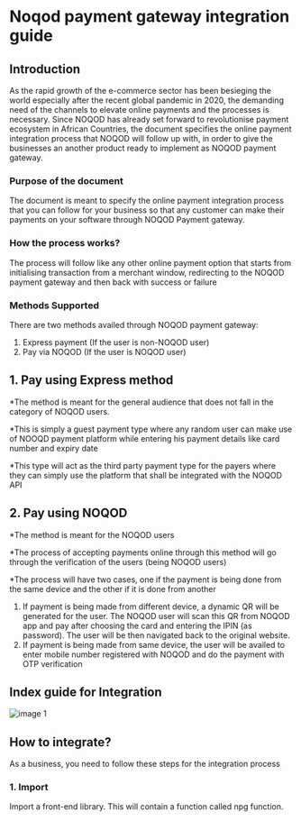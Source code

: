 # Noqod payment gateway integration guide
## Introduction
As the rapid growth of the e-commerce sector has been besieging the world especially after the recent global pandemic in 2020, the demanding need of the channels to elevate online payments and the processes is necessary. Since NOQOD has already set forward to revolutionise payment ecosystem in African Countries, the document specifies the online payment integration process that NOQOD will follow up with, in order to give the businesses an another product ready to implement as NOQOD payment gateway.
### Purpose of the document
The document is meant to specify the online payment integration process that you can follow for your business so that any customer can make their payments on your software through NOQOD Payment gateway.
### How the process works?
The process will follow like any other online payment option that starts from initialising transaction from a merchant window, redirecting to the NOQOD payment gateway and then back with success or failure
### Methods Supported
There are two methods availed through NOQOD payment gateway:
1.	Express payment (If the user is  non-NOQOD user)
2.	Pay via NOQOD (If the user is NOQOD user)

## 1. Pay using Express method
*The method is meant for the general audience that does not fall in the category of NOQOD users.  

*This is simply a guest payment type where any random user can make use of NOOQD payment platform while entering his payment details like card number and expiry date

*This type will act as the third party payment type for the payers where they can simply use the platform that shall be integrated with the NOQOD API

## 2. Pay using NOQOD
*The method is meant for the NOQOD users

*The process of accepting payments online through this method will go through the verification of the users (being NOQOD users)

*The process will have two cases, one if the payment is being done from the same device and the other if it is done from another

1. If payment is being made from different device, a dynamic QR will be generated for the user. The NOQOD user will scan this QR from NOQOD app and pay after choosing the card and entering the IPIN (as password). The user will be then navigated back to the original website.
2. If payment is being made from same device, the user will be availed to enter mobile number registered with NOQOD and do the payment with OTP verification

## Index guide for Integration
![image 1](https://user-images.githubusercontent.com/42232644/110445681-60364400-80e4-11eb-96b1-df1dce319a34.png)

## How to integrate?
As a business, you need to follow these steps for the integration process

### 1. Import 
Import a front-end library. This will contain a function called npg function. 

 <script src="https://cdn.jsdelivr.net/gh/NOQOD/payment-gateway-library@vversion-1/index.js
 </script>

This npg function will expect two params which being token and merchant id. 

#### Token Generation :
An identifier as described above will be generated with the following steps:

a. Visit the url https://npg.noqod.com.sd and sign in using your registered mobile number (Merchant Id) and password.

b. Navigate to Integration page in the portal.

c. Enter your server IP to whitelist it and generate your token.
### 2. Initialise params
The library contains the code that will first initialise token and merchant Id

let noqod = npg( "7006911868",  myToken  );

### 3. Create signature
After initialising the params, create a hash (signature) for the details:
1. Merchant id 
2. Amount    
3. Order Id

let  signature = noqod.hashInfo( "7006911868", "550", "19012138137211" );

### 4. Send Payment request
Once the signature is created, payment request can be sent securely now. This request will contain following params: 
1.  	Amount         2.	   Order Id         3.	   CallbackUrl          4.	   Generated hash(signature)

noqod.sendRequest( "550", "19012138137211", "https://www.examplesite.com", signature);

### 5. NOQOD Payment gateway checkout
Once the request is sent, NOQOD Payment gateway will verify the hash and navigate the end user to checkout with the available payment methods of express payment or pay via NOQOD option as mentioned above. To follow with this process, API’s will hit on our backend to process the payment

### 6. Navigate Back
After the completion of payment process, user will be navigated back with params: 
1.	Order Id        
2.	Transaction Id     
3.	Verified signature  
4. Order   
![image 1](https://user-images.githubusercontent.com/42232644/110454405-333a5f00-80ed-11eb-949b-6ce29d712030.png)



